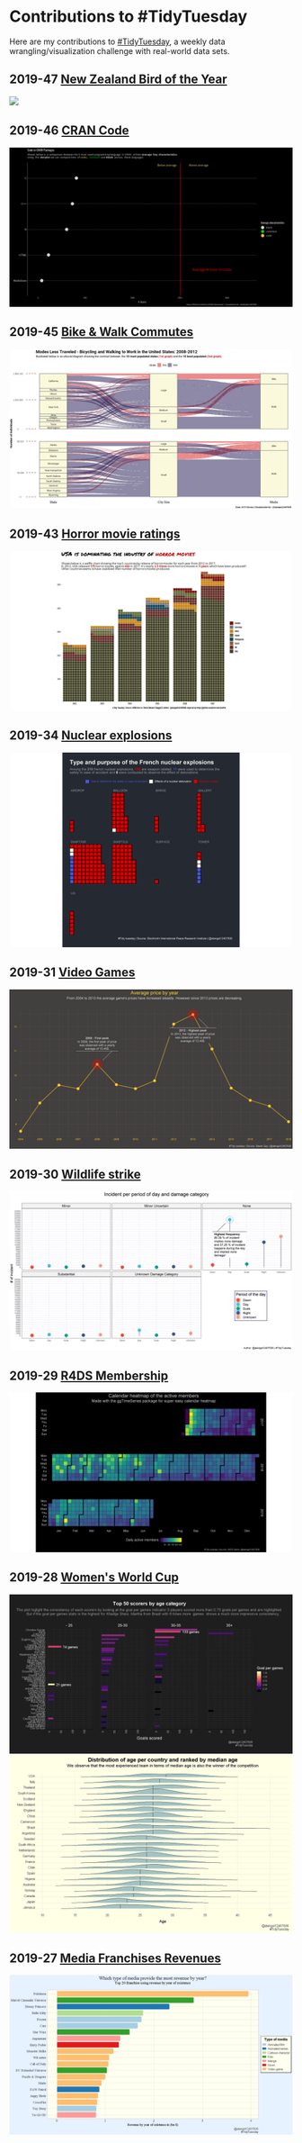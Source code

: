 # Contributions to #TidyTuesday

Here are my contributions to [#TidyTuesday](https://github.com/rfordatascience/tidytuesday), a weekly data wrangling/visualization challenge with real-world data sets.

## 2019-47 [New Zealand Bird of the Year](https://www.forestandbird.org.nz/)

![](https://github.com/NewMirai/Tidytuesday/blob/master/nz_bird/out/plot.gif?raw=true)
## 2019-46 [CRAN Code](https://cran.r-project.org/src/contrib/)

![](https://github.com/NewMirai/Tidytuesday/blob/master/CRAN_code/out/plot.gif?raw=true)

## 2019-45 [Bike & Walk Commutes](https://www.census.gov/library/publications/2014/acs/acs-25.html?#)

![](https://github.com/NewMirai/Tidytuesday/blob/master/bike/out/plot.jpeg?raw=true)

## 2019-43 [Horror movie ratings](https://www.kaggle.com/PromptCloudHQ/imdb-horror-movie-dataset)
![](https://github.com/NewMirai/Tidytuesday/blob/master/horror_movies/plot/plot.jpeg?raw=true)

## 2019-34 [Nuclear explosions](https://github.com/data-is-plural/nuclear-explosions/blob/master/documents/sipri-report-original.pdf)
![](https://github.com/NewMirai/Tidytuesday/blob/master/nuclear/plot.png?raw=true)

## 2019-31 [Video Games](https://steamspy.com/year/?__cf_chl_jschl_tk__=7fba585236c4d8106a7057c925c8d80f5cadabe2-1575303093-0-Ac3lo9oBBZx_yC0aZYc8Yus8-4kTti_7kieV41W82YF0pY-hJ6sOXx4yQ8bxL-71A6TrR7m1aDg2WtvCw8Si1JRmZXU04A14N6jWQlY9Z9alR93fTIi-00Q66s8TTNbbWjYu3GoHdtWqePkeLWC8WHBqicDKhYnYaDq7wGCMG_EIJHNgBbUR43FmD_yI5UlktppcbErm4ig11-SwNwv50aO2AI2bXm6EXz64CeCYBU_28QITCT0lLc_yTxXIWJlLO0J-zX8jB14jPAxpathq5e4)
![](https://github.com/NewMirai/Tidytuesday/blob/master/tidytuesdayvideogame/plot.png?raw=true)

## 2019-30 [Wildlife strike](https://wildlife.faa.gov/home)
![](https://github.com/NewMirai/Tidytuesday/blob/master/tidytuesdayFAAwildlifestrike/p1.png?raw=true)

## 2019-29 [R4DS Membership](https://join.slack.com/t/rfordatascience/shared_invite/enQtMzA1Nzk1MjIzNDczLTY0OTVlMzM3ZTU5ZjA3NWE5ZDkxOGVmNjRjODQ2YmRjMzg4NWQxMDAxZTcwNzViZTczOThiNzBhYWJhZDM2ZTU)
![](https://github.com/NewMirai/Tidytuesday/blob/master/tidytuesdayR4DS/calendar_heatmap.png?raw=true)

## 2019-28 [Women's World Cup](https://data.world/sportsvizsunday/womens-world-cup-data)
![](https://github.com/NewMirai/Tidytuesday/blob/master/tidytuesdayWWC/top_50_scorers.jpeg?raw=true)
![](https://github.com/NewMirai/Tidytuesday/blob/master/tidytuesdayWWC/plot1.jpeg?raw=true)

## 2019-27 [Media Franchises Revenues](https://en.wikipedia.org/wiki/List_of_highest-grossing_media_franchises)
![](https://github.com/NewMirai/Tidytuesday/blob/master/tidytuesdaymedia/plot.jpeg?raw=true)